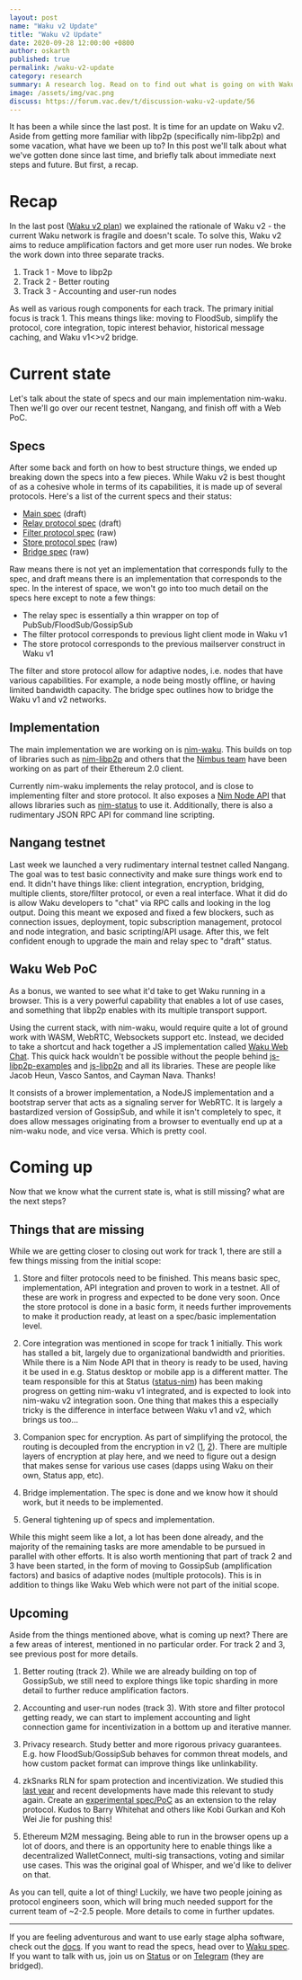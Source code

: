 ```yaml
---
layout: post
name: "Waku v2 Update"
title: "Waku v2 Update"
date: 2020-09-28 12:00:00 +0800
author: oskarth
published: true
permalink: /waku-v2-update
category: research
summary: A research log. Read on to find out what is going on with Waku v2, a messaging protocol. What has been happening? What is coming up next?
image: /assets/img/vac.png
discuss: https://forum.vac.dev/t/discussion-waku-v2-update/56
---
```


It has been a while since the last post. It is time for an update on Waku v2. Aside from getting more familiar with libp2p (specifically nim-libp2p) and some vacation, what have we been up to? In this post we'll talk about what we've gotten done since last time, and briefly talk about immediate next steps and future. But first, a recap.

# Recap

In the last post ([Waku v2 plan](https://vac.dev/waku-v2-plan)) we explained the rationale of Waku v2 - the current Waku network is fragile and doesn't scale. To solve this, Waku v2 aims to reduce amplification factors and get more user run nodes. We broke the work down into three separate tracks.

1. Track 1 - Move to libp2p
2. Track 2 - Better routing
3. Track 3 - Accounting and user-run nodes

As well as various rough components for each track. The primary initial focus is track 1. This means things like: moving to FloodSub, simplify the protocol, core integration, topic interest behavior, historical message caching, and Waku v1<>v2 bridge.

# Current state

Let's talk about the state of specs and our main implementation nim-waku. Then we'll go over our recent testnet, Nangang, and finish off with a Web PoC.

## Specs

After some back and forth on how to best structure things, we ended up breaking down the specs into a few pieces. While Waku v2 is best thought of as a cohesive whole in terms of its capabilities, it is made up of several protocols. Here's a list of the current specs and their status:

- [Main spec](https://specs.vac.dev/specs/waku/v2/waku-v2.html) (draft)
- [Relay protocol spec](https://specs.vac.dev/specs/waku/v2/waku-relay.html) (draft)
- [Filter protocol spec](https://specs.vac.dev/specs/waku/v2/waku-filter.html) (raw)
- [Store protocol spec](https://specs.vac.dev/specs/waku/v2/waku-store.html) (raw)
- [Bridge spec](https://specs.vac.dev/specs/waku/v2/waku-bridge.html) (raw)

Raw means there is not yet an implementation that corresponds fully to the spec, and draft means there is an implementation that corresponds to the spec. In the interest of space, we won't go into too much detail on the specs here except to note a few things:

- The relay spec is essentially a thin wrapper on top of PubSub/FloodSub/GossipSub
- The filter protocol corresponds to previous light client mode in Waku v1
- The store protocol corresponds to the previous mailserver construct in Waku v1

The filter and store protocol allow for adaptive nodes, i.e. nodes that have various capabilities. For example, a node being mostly offline, or having limited bandwidth capacity. The bridge spec outlines how to bridge the Waku v1 and v2 networks.

## Implementation

The main implementation we are working on is [nim-waku](https://github.com/status-im/nim-waku/). This builds on top of libraries such as [nim-libp2p](https://github.com/status-im/nim-libp2p) and others that the [Nimbus team](https://nimbus.team/) have been working on as part of their Ethereum 2.0 client.

Currently nim-waku implements the relay protocol, and is close to implementing filter and store protocol. It also exposes a [Nim Node API](https://github.com/status-im/nim-waku/blob/master/docs/api/v2/node.md) that allows libraries such as [nim-status](https://github.com/status-im/status-nim) to use it. Additionally, there is also a rudimentary JSON RPC API for command line scripting.

## Nangang testnet

Last week we launched a very rudimentary internal testnet called Nangang. The goal was to test basic connectivity and make sure things work end to end. It didn't have things like: client integration, encryption, bridging, multiple clients, store/filter protocol, or even a real interface. What it did do is allow Waku developers to "chat" via RPC calls and looking in the log output. Doing this meant we exposed and fixed a few blockers, such as connection issues, deployment, topic subscription management, protocol and node integration, and basic scripting/API usage. After this, we felt confident enough to upgrade the main and relay spec to "draft" status.

## Waku Web PoC

As a bonus, we wanted to see what it'd take to get Waku running in a browser. This is a very powerful capability that enables a lot of use cases, and something that libp2p enables with its multiple transport support.

Using the current stack, with nim-waku, would require quite a lot of ground work with WASM, WebRTC, Websockets support etc. Instead, we decided to take a shortcut and hack together a JS implementation called [Waku Web Chat](https://github.com/vacp2p/waku-web-chat/). This quick hack wouldn't be possible without the people behind [js-libp2p-examples](https://github.com/libp2p/js-libp2p-examples/) and [js-libp2p](https://github.com/libp2p/js-libp2p) and all its libraries. These are people like Jacob Heun, Vasco Santos, and Cayman Nava. Thanks!

It consists of a brower implementation, a NodeJS implementation and a bootstrap server that acts as a signaling server for WebRTC. It is largely a bastardized version of GossipSub, and while it isn't completely to spec, it does allow messages originating from a browser to eventually end up at a nim-waku node, and vice versa. Which is pretty cool.

# Coming up

Now that we know what the current state is, what is still missing? what are the next steps?

## Things that are missing

While we are getting closer to closing out work for track 1, there are still a few things missing from the initial scope:

1. Store and filter protocols need to be finished. This means basic spec, implementation, API integration and proven to work in a testnet. All of these are work in progress and expected to be done very soon. Once the store protocol is done in a basic form, it needs further improvements to make it production ready, at least on a spec/basic implementation level.

2. Core integration was mentioned in scope for track 1 initially. This work has stalled a bit, largely due to organizational bandwidth and priorities. While there is a Nim Node API that in theory is ready to be used, having it be used in e.g. Status desktop or mobile app is a different matter. The team responsible for this at Status ([status-nim](github.com/status-im/status-nim)) has been making progress on getting nim-waku v1 integrated, and is expected to look into nim-waku v2 integration soon. One thing that makes this a especially tricky is the difference in interface between Waku v1 and v2, which brings
   us too...

3. Companion spec for encryption. As part of simplifying the protocol, the routing is decoupled from the encryption in v2 ([1](https://github.com/vacp2p/specs/issues/158), [2](https://github.com/vacp2p/specs/issues/181)). There are multiple layers of encryption at play here, and we need to figure out a design that makes sense for various use cases (dapps using Waku on their own, Status app, etc).

4. Bridge implementation. The spec is done and we know how it should work, but it needs to be implemented.

5. General tightening up of specs and implementation.

While this might seem like a lot, a lot has been done already, and the majority of the remaining tasks are more amendable to be pursued in parallel with other efforts. It is also worth mentioning that part of track 2 and 3 have been started, in the form of moving to GossipSub (amplification factors) and basics of adaptive nodes (multiple protocols). This is in addition to things like Waku Web which were not part of the initial scope.

## Upcoming

Aside from the things mentioned above, what is coming up next? There are a few areas of interest, mentioned in no particular order. For track 2 and 3, see previous post for more details.

1. Better routing (track 2). While we are already building on top of GossipSub, we still need to explore things like topic sharding in more detail to further reduce amplification factors.

2. Accounting and user-run nodes (track 3). With store and filter protocol getting ready, we can start to implement accounting and light connection game for incentivization in a bottom up and iterative manner.

3. Privacy research. Study better and more rigorous privacy guarantees. E.g. how FloodSub/GossipSub behaves for common threat models, and how custom packet
   format can improve things like unlinkability.

4. zkSnarks RLN for spam protection and incentivization. We studied this [last year](https://vac.dev/feasibility-semaphore-rate-limiting-zksnarks) and recent developments have made this relevant to study again. Create an [experimental spec/PoC](https://github.com/vacp2p/specs/issues/189) as an extension to the relay protocol. Kudos to Barry Whitehat and others like Kobi Gurkan and Koh Wei Jie for pushing this!

5. Ethereum M2M messaging. Being able to run in the browser opens up a lot of doors, and there is an opportunity here to enable things like a decentralized WalletConnect, multi-sig transactions, voting and similar use cases. This was the original goal of Whisper, and we'd like to deliver on that.

As you can tell, quite a lot of thing! Luckily, we have two people joining as protocol engineers soon, which will bring much needed support for the current team of ~2-2.5 people. More details to come in further updates.

---

If you are feeling adventurous and want to use early stage alpha software, check out the [docs](https://github.com/status-im/nim-waku/tree/master/docs). If you want to read the specs, head over to [Waku spec](https://specs.vac.dev/specs/waku/). If you want to talk with us, join us on [Status](https://get.status.im/chat/public/vac) or on [Telegram](https://t.me/vacp2p) (they are bridged).
